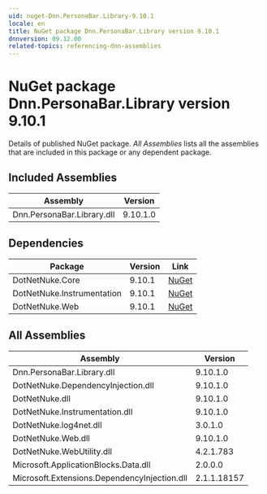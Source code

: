 ```yaml
---
uid: nuget-Dnn.PersonaBar.Library-9.10.1
locale: en
title: NuGet package Dnn.PersonaBar.Library version 9.10.1
dnnversion: 09.12.00
related-topics: referencing-dnn-assemblies
---
```


# NuGet package Dnn.PersonaBar.Library version 9.10.1
Details of published NuGet package.
*All Assemblies* lists all the assemblies that are included in this package or any dependent package.

## Included Assemblies

|Assembly|Version|
|---|---|
|Dnn.PersonaBar.Library.dll|9.10.1.0|

## Dependencies

|Package|Version|Link|
|---|---|---|
|DotNetNuke.Core|9.10.1|[NuGet](https://www.nuget.org/packages/DotNetNuke.Core/9.10.1)|
|DotNetNuke.Instrumentation|9.10.1|[NuGet](https://www.nuget.org/packages/DotNetNuke.Instrumentation/9.10.1)|
|DotNetNuke.Web|9.10.1|[NuGet](https://www.nuget.org/packages/DotNetNuke.Web/9.10.1)|

## All Assemblies

|Assembly|Version|
|---|---|
|Dnn.PersonaBar.Library.dll|9.10.1.0|
|DotNetNuke.DependencyInjection.dll|9.10.1.0|
|DotNetNuke.dll|9.10.1.0|
|DotNetNuke.Instrumentation.dll|9.10.1.0|
|DotNetNuke.log4net.dll|3.0.1.0|
|DotNetNuke.Web.dll|9.10.1.0|
|DotNetNuke.WebUtility.dll|4.2.1.783|
|Microsoft.ApplicationBlocks.Data.dll|2.0.0.0|
|Microsoft.Extensions.DependencyInjection.dll|2.1.1.18157|


